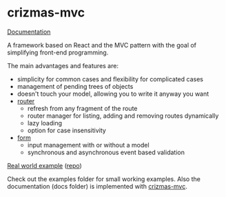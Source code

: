 # crizmas-mvc

[Documentation](https://raulsebastianmihaila.github.io/crizmas-mvc-docs)

A framework based on React and the MVC pattern with the goal of simplifying front-end programming.

The main advantages and features are:  
- simplicity for common cases and flexibility for complicated cases  
- management of pending trees of objects  
- doesn't touch your model, allowing you to write it anyway you want
- [router](https://www.npmjs.com/package/crizmas-router)
  - refresh from any fragment of the route
  - router manager for listing, adding and removing routes dynamically
  - lazy loading
  - option for case insensitivity
- [form](https://www.npmjs.com/package/crizmas-form)
  - input management with or without a model
  - synchronous and asynchronous event based validation

[Real world example](https://raulsebastianmihaila.github.io/crizmas-mvc-realworld-site/) ([repo](https://github.com/raulsebastianmihaila/crizmas-mvc-realworld))

Check out the examples folder for small working examples. Also the documentation (docs folder)
is implemented with [crizmas-mvc](https://www.npmjs.com/package/crizmas-mvc).

